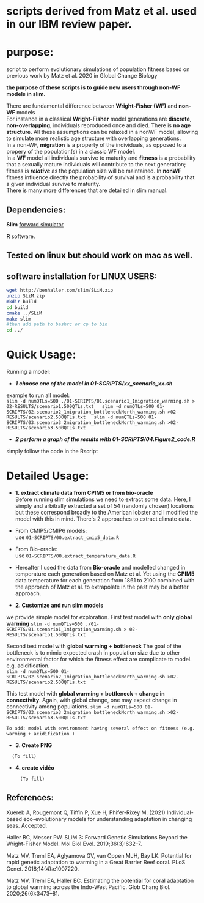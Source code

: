 # scripts derived from Matz et al. used in our IBM review paper.
# purpose:

script to perform evolutionary simulations of population fitness 
based on previous work by Matz et al. 2020 in Global Change Biology

**the purpose of these scripts is to guide new users through non-WF models in slim.**  

There are fundamental difference between **Wright-Fisher (WF)** and **non-WF** models  
For instance in a classical **Wright-Fisher** model generations are **discrete**, **non-overlapping**, individuals reproduced once and died. There is **no age structure**. All these assumptions can be relaxed in a nonWF model, allowing to simulate more realistic age structure with overlapping generations.  
In a non-WF, **migration** is a property of the individuals, as opposed to a propery of the population(s) in a classic WF model.  
In a **WF** model all individuals survive to maturity and **fitness** is a probability that a sexually mature individuals will contribute to the next generation; fitness is **_relative_** as the population size will be maintained. In **nonWF** fitness influence directly the probability of survival and is a probability that a given individual survive to maturity.  
There is many more differences that are detailed in slim manual.


## Dependencies:

**Slim** [forward simulator](https://messerlab.org/slim/)

**R** software.

## Tested on linux but should work on mac as well. 

## software installation for LINUX USERS:

```bash
wget http://benhaller.com/slim/SLiM.zip
unzip SLiM.zip
mkdir build
cd build
cmake ../SLiM
make slim
#then add path to bashrc or cp to bin
cd ../

```

# Quick Usage:

Running a model: 

 * **_1 choose one of the model in 01-SCRIPTS/xx_scenario_xx.sh_**

example to run all model:  
    ```
    slim -d numQTLs=500 ./01-SCRIPTS/01.scenario1_1migration_warming.sh > 02-RESULTS/scenario1.500QTLs.txt  
    slim -d numQTLs=500 01-SCRIPTS/02.scenario2_1migration_bottleneckNorth_warming.sh >02-RESULTS/scenario2.500QTLs.txt  
    slim -d numQTLs=500 01-SCRIPTS/03.scenario3_2migration_bottleneckNorth_warming.sh >02-RESULTS/scenario3.500QTLs.txt  
    ```

 * **_2 perform a graph of the results with 01-SCRIPTS/04.Figure2_code.R_**   
   
  simply follow the code in the Rscript  


# Detailed Usage:
 
   * **1. extract climate data from CPIM5 or from bio-oracle**    
   Before running slim simulations we need to extract some data. 
   Here, I simply and arbitrally extracted a set of 54 (randomly chosen) locations but these correspond broadly to the American lobster and I modified the model with this in mind.
   There's 2 approaches to extract climate data.
   * From CMIP5/CMIP6 models:  
        use `01-SCRIPTS/00.extract_cmip5_data.R`  
   * From Bio-oracle:  
        use `01-SCRIPTS/00.extract_temperature_data.R`  
       
   * Hereafter I used the data from **Bio-oracle** and modelled changed in temperature each generation based on Matz et al. 
        Yet using the **CPIM5** data temperature for each generation from 1861 to 2100 combined with the approach of Matz et al. to extrapolate in the past may be a better approach. 
   
   
   * **2. Customize and run slim models** 

we provide simple model for exploration.
    First test model with **only global warming** 
      ```
    slim -d numQTLs=500 ./01-SCRIPTS/01.scenario1_1migration_warming.sh > 02-RESULTS/scenario1.500QTLs.txt
    ```
    
Second test model with **global warming + bottleneck**  The goal of the bottleneck is to mimic expected crash in population size due to other environmental factor for which the fitness effect are complicate to model. e.g. acidification.       
    ```
    slim -d numQTLs=500 01-SCRIPTS/02.scenario2_1migration_bottleneckNorth_warming.sh >02-RESULTS/scenario2.500QTLs.txt  
    ```

This test model with **global warming + bottleneck + change in connectivity**. Again, with global change, one may expect change in connectivity among populations.
    ```
    slim -d numQTLs=500 01-SCRIPTS/03.scenario3_2migration_bottleneckNorth_warming.sh >02-RESULTS/scenario3.500QTLs.txt  
    ```
    
    To add: model with environment having several effect on fitness (e.g. warming + acidification )
    

   * **3. Create PNG**   
``` 
  (To fill)
```
   * **4. create vidéo**  
```
     (To fill)
 ```
     
## References:

Xuereb A, Rougemont Q, Tiffin P, Xue H, Phifer-Rixey M. (2021) Individual-based eco-evolutionary models for understanding adaptation in changing seas. Accepted.


Haller BC, Messer PW. SLiM 3: Forward Genetic Simulations Beyond the Wright-Fisher Model. Mol Biol Evol. 2019;36(3):632–7.  

Matz MV, Treml EA, Aglyamova GV, van Oppen MJH, Bay LK. Potential for rapid genetic adaptation to warming in a Great Barrier Reef coral. PLoS Genet. 2018;14(4):e1007220.  

Matz MV, Treml EA, Haller BC. Estimating the potential for coral adaptation to global warming across the Indo-West Pacific. Glob Chang Biol. 2020;26(6):3473–81.  
